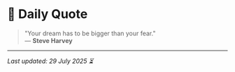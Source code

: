 # 📜 Daily Quote

> "Your dream has to be bigger than your fear."  
> — **Steve Harvey**

---

_Last updated: 29 July 2025 ⏳_
